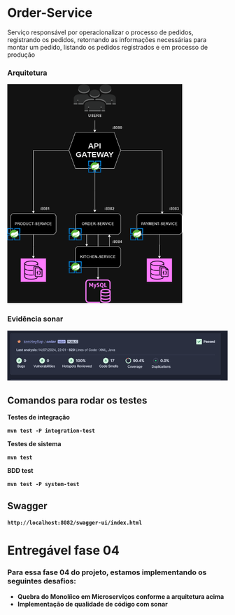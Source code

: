 # Order-Service
Serviço responsável por operacionalizar o processo de pedidos, registrando os pedidos, retornando as informações necessárias para montar um pedido, listando os pedidos registrados e em processo de produção

### Arquitetura
<img src="assets/fiap_services.drawio.png" width="400" height="500">

### Evidência sonar
<img src="assets/sonar.PNG">

## Comandos para rodar os testes

<b>Testes de integração
```
mvn test -P integration-test
```
<b>Testes de sistema
```
mvn test
```
<b>BDD test
```
mvn test -P system-test
```

## Swagger

```
http://localhost:8082/swagger-ui/index.html
```

# Entregável fase 04
### Para essa fase 04 do projeto, estamos implementando os seguintes desafios:
* Quebra do Monolíico em Microserviços conforme a arquitetura acima
* Implementação de qualidade de código com sonar

